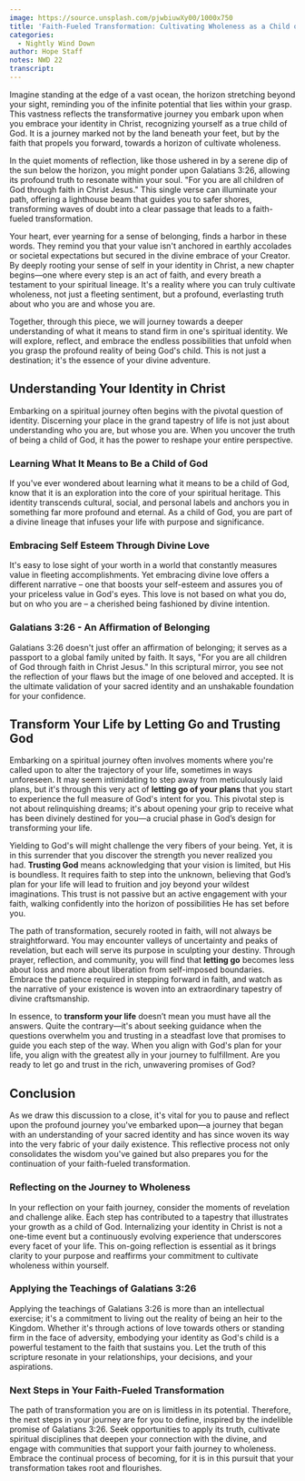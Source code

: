 ```yaml
---
image: https://source.unsplash.com/pjwbiuwXy00/1000x750
title: 'Faith-Fueled Transformation: Cultivating Wholeness as a Child of God'
categories:
  - Nightly Wind Down
author: Hope Staff
notes: NWD 22
transcript:
---
```

Imagine standing at the edge of a vast ocean, the horizon stretching beyond your sight, reminding you of the infinite potential that lies within your grasp. This vastness reflects the transformative journey you embark upon when you embrace your identity in Christ, recognizing yourself as a true child of God. It is a journey marked not by the land beneath your feet, but by the faith that propels you forward, towards a horizon of cultivate wholeness.

In the quiet moments of reflection, like those ushered in by a serene dip of the sun below the horizon, you might ponder upon Galatians 3:26, allowing its profound truth to resonate within your soul. "For you are all children of God through faith in Christ Jesus." This single verse can illuminate your path, offering a lighthouse beam that guides you to safer shores, transforming waves of doubt into a clear passage that leads to a faith-fueled transformation.

Your heart, ever yearning for a sense of belonging, finds a harbor in these words. They remind you that your value isn't anchored in earthly accolades or societal expectations but secured in the divine embrace of your Creator. By deeply rooting your sense of self in your identity in Christ, a new chapter begins—one where every step is an act of faith, and every breath a testament to your spiritual lineage. It's a reality where you can truly cultivate wholeness, not just a fleeting sentiment, but a profound, everlasting truth about who you are and whose you are.

Together, through this piece, we will journey towards a deeper understanding of what it means to stand firm in one's spiritual identity. We will explore, reflect, and embrace the endless possibilities that unfold when you grasp the profound reality of being God's child. This is not just a destination; it's the essence of your divine adventure.

## **Understanding Your Identity in Christ**

Embarking on a spiritual journey often begins with the pivotal question of identity. Discerning your place in the grand tapestry of life is not just about understanding who you are, but whose you are. When you uncover the truth of being a child of God, it has the power to reshape your entire perspective.

### **Learning What It Means to Be a Child of God**

If you've ever wondered about learning what it means to be a child of God, know that it is an exploration into the core of your spiritual heritage. This identity transcends cultural, social, and personal labels and anchors you in something far more profound and eternal. As a child of God, you are part of a divine lineage that infuses your life with purpose and significance.

### **Embracing Self Esteem Through Divine Love**

It's easy to lose sight of your worth in a world that constantly measures value in fleeting accomplishments. Yet embracing divine love offers a different narrative – one that boosts your self-esteem and assures you of your priceless value in God's eyes. This love is not based on what you do, but on who you are – a cherished being fashioned by divine intention.

### **Galatians 3:26 - An Affirmation of Belonging**

Galatians 3:26 doesn't just offer an affirmation of belonging; it serves as a passport to a global family united by faith. It says, "For you are all children of God through faith in Christ Jesus." In this scriptural mirror, you see not the reflection of your flaws but the image of one beloved and accepted. It is the ultimate validation of your sacred identity and an unshakable foundation for your confidence.

## **Transform Your Life by Letting Go and Trusting God**

Embarking on a spiritual journey often involves moments where you're called upon to alter the trajectory of your life, sometimes in ways unforeseen. It may seem intimidating to step away from meticulously laid plans, but it's through this very act of&nbsp;**letting go of your plans**&nbsp;that you start to experience the full measure of God's intent for you. This pivotal step is not about relinquishing dreams; it's about opening your grip to receive what has been divinely destined for you—a crucial phase in God’s design for transforming your life.

Yielding to God's will might challenge the very fibers of your being. Yet, it is in this surrender that you discover the strength you never realized you had.&nbsp;**Trusting God**&nbsp;means acknowledging that your vision is limited, but His is boundless. It requires faith to step into the unknown, believing that God’s plan for your life will lead to fruition and joy beyond your wildest imaginations. This trust is not passive but an active engagement with your faith, walking confidently into the horizon of possibilities He has set before you.

The path of transformation, securely rooted in faith, will not always be straightforward. You may encounter valleys of uncertainty and peaks of revelation, but each will serve its purpose in sculpting your destiny. Through prayer, reflection, and community, you will find that&nbsp;**letting go**&nbsp;becomes less about loss and more about liberation from self-imposed boundaries. Embrace the patience required in stepping forward in faith, and watch as the narrative of your existence is woven into an extraordinary tapestry of divine craftsmanship.

In essence, to&nbsp;**transform your life**&nbsp;doesn’t mean you must have all the answers. Quite the contrary—it's about seeking guidance when the questions overwhelm you and trusting in a steadfast love that promises to guide you each step of the way. When you align with God's plan for your life, you align with the greatest ally in your journey to fulfillment. Are you ready to let go and trust in the rich, unwavering promises of God?

## **Conclusion**

As we draw this discussion to a close, it's vital for you to pause and reflect upon the profound journey you've embarked upon—a journey that began with an understanding of your sacred identity and has since woven its way into the very fabric of your daily existence. This reflective process not only consolidates the wisdom you've gained but also prepares you for the continuation of your faith-fueled transformation.

### **Reflecting on the Journey to Wholeness**

In your reflection on your faith journey, consider the moments of revelation and challenge alike. Each step has contributed to a tapestry that illustrates your growth as a child of God. Internalizing your identity in Christ is not a one-time event but a continuously evolving experience that underscores every facet of your life. This on-going reflection is essential as it brings clarity to your purpose and reaffirms your commitment to cultivate wholeness within yourself.

### **Applying the Teachings of Galatians 3:26**

Applying the teachings of Galatians 3:26 is more than an intellectual exercise; it's a commitment to living out the reality of being an heir to the Kingdom. Whether it's through actions of love towards others or standing firm in the face of adversity, embodying your identity as God's child is a powerful testament to the faith that sustains you. Let the truth of this scripture resonate in your relationships, your decisions, and your aspirations.

### **Next Steps in Your Faith-Fueled Transformation**

The path of transformation you are on is limitless in its potential. Therefore, the next steps in your journey are for you to define, inspired by the indelible promise of Galatians 3:26. Seek opportunities to apply its truth, cultivate spiritual disciplines that deepen your connection with the divine, and engage with communities that support your faith journey to wholeness. Embrace the continual process of becoming, for it is in this pursuit that your transformation takes root and flourishes.
